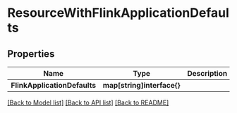 # ResourceWithFlinkApplicationDefaults

## Properties

Name | Type | Description | Notes
------------ | ------------- | ------------- | -------------
**FlinkApplicationDefaults** | **map[string]interface{}** |  | [optional] 

[[Back to Model list]](../README.md#documentation-for-models) [[Back to API list]](../README.md#documentation-for-api-endpoints) [[Back to README]](../README.md)


